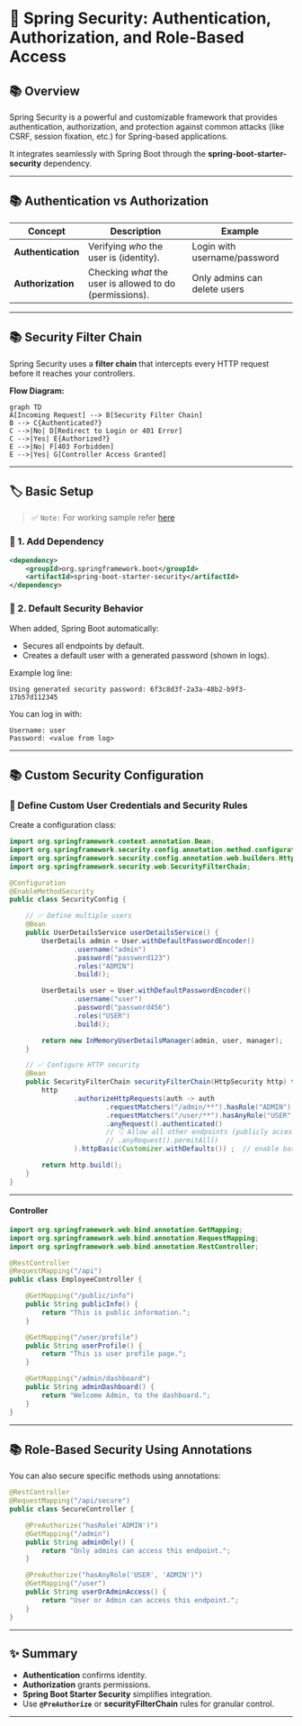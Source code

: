 # 🚀 Spring Security: Authentication, Authorization, and Role-Based Access

## 📚 Overview

Spring Security is a powerful and customizable framework that provides authentication, authorization, and protection against common attacks (like CSRF, session fixation, etc.) for Spring-based applications.

It integrates seamlessly with Spring Boot through the **spring-boot-starter-security** dependency.

---

## 📚 Authentication vs Authorization

| Concept            | Description                                              | Example                      |
| ------------------ | -------------------------------------------------------- | ---------------------------- |
| **Authentication** | Verifying *who* the user is (identity).                  | Login with username/password |
| **Authorization**  | Checking *what* the user is allowed to do (permissions). | Only admins can delete users |

---

## 📚 Security Filter Chain

Spring Security uses a **filter chain** that intercepts every HTTP request before it reaches your controllers.

**Flow Diagram:**

```mermaid
graph TD
A[Incoming Request] --> B[Security Filter Chain]
B --> C{Authenticated?}
C -->|No| D[Redirect to Login or 401 Error]
C -->|Yes| E{Authorized?}
E -->|No| F[403 Forbidden]
E -->|Yes| G[Controller Access Granted]
```

---

## 🏷️ Basic Setup

> ✅ `Note:` For working sample refer [here](../src/main/java/com/vednexgen/security)

### 🔹 1. Add Dependency

```xml
<dependency>
    <groupId>org.springframework.boot</groupId>
    <artifactId>spring-boot-starter-security</artifactId>
</dependency>
```

### 🔹 2. Default Security Behavior

When added, Spring Boot automatically:

* Secures all endpoints by default.
* Creates a default user with a generated password (shown in logs).

Example log line:

```
Using generated security password: 6f3c8d3f-2a3a-48b2-b9f3-17b57d112345
```

You can log in with:

```
Username: user
Password: <value from log>
```

---

## 📚 Custom Security Configuration

### 🔹 Define Custom User Credentials and Security Rules

Create a configuration class:

```java
import org.springframework.context.annotation.Bean;
import org.springframework.security.config.annotation.method.configuration.EnableMethodSecurity;
import org.springframework.security.config.annotation.web.builders.HttpSecurity;
import org.springframework.security.web.SecurityFilterChain;

@Configuration
@EnableMethodSecurity
public class SecurityConfig {

    // ✅ Define multiple users
    @Bean
    public UserDetailsService userDetailsService() {
        UserDetails admin = User.withDefaultPasswordEncoder()
                .username("admin")
                .password("password123")
                .roles("ADMIN")
                .build();

        UserDetails user = User.withDefaultPasswordEncoder()
                .username("user")
                .password("password456")
                .roles("USER")
                .build();

        return new InMemoryUserDetailsManager(admin, user, manager);
    }

    // ✅ Configure HTTP security
    @Bean
    public SecurityFilterChain securityFilterChain(HttpSecurity http) throws Exception {
        http
                .authorizeHttpRequests(auth -> auth
                        .requestMatchers("/admin/**").hasRole("ADMIN")
                        .requestMatchers("/user/**").hasAnyRole("USER", "ADMIN", "MANAGER")
                        .anyRequest().authenticated()
                        // 👇 Allow all other endpoints (publicly accessible)
                        // .anyRequest().permitAll()
                ).httpBasic(Customizer.withDefaults()) ;  // enable basic authentication

        return http.build();
    }
}
```

---

#### Controller 

```java
import org.springframework.web.bind.annotation.GetMapping;
import org.springframework.web.bind.annotation.RequestMapping;
import org.springframework.web.bind.annotation.RestController;

@RestController
@RequestMapping("/api")
public class EmployeeController {

    @GetMapping("/public/info")
    public String publicInfo() {
        return "This is public information.";
    }

    @GetMapping("/user/profile")
    public String userProfile() {
        return "This is user profile page.";
    }

    @GetMapping("/admin/dashboard")
    public String adminDashboard() {
        return "Welcome Admin, to the dashboard.";
    }
}
```

---

## 📚 Role-Based Security Using Annotations

You can also secure specific methods using annotations:

```java
@RestController
@RequestMapping("/api/secure")
public class SecureController {

    @PreAuthorize("hasRole('ADMIN')")
    @GetMapping("/admin")
    public String adminOnly() {
        return "Only admins can access this endpoint.";
    }

    @PreAuthorize("hasAnyRole('USER', 'ADMIN')")
    @GetMapping("/user")
    public String userOrAdminAccess() {
        return "User or Admin can access this endpoint.";
    }
}
```

---

## ✨ Summary

* **Authentication** confirms identity.
* **Authorization** grants permissions.
* **Spring Boot Starter Security** simplifies integration.
* Use **`@PreAuthorize`** or **securityFilterChain** rules for granular control.

---
